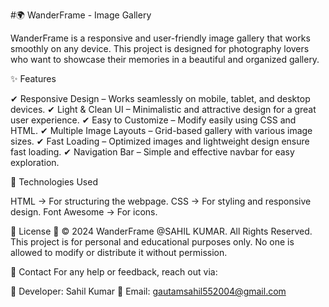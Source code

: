 #🌍 WanderFrame - Image Gallery

WanderFrame is a responsive and user-friendly image gallery that works smoothly on any device. This project is designed for photography lovers who want to showcase their memories in a beautiful and organized gallery.

✨ Features

✔ Responsive Design – Works seamlessly on mobile, tablet, and desktop devices.
✔ Light & Clean UI – Minimalistic and attractive design for a great user experience.
✔ Easy to Customize – Modify easily using CSS and HTML.
✔ Multiple Image Layouts – Grid-based gallery with various image sizes.
✔ Fast Loading – Optimized images and lightweight design ensure fast loading.
✔ Navigation Bar – Simple and effective navbar for easy exploration.

📌 Technologies Used

HTML → For structuring the webpage.
CSS → For styling and responsive design.
Font Awesome → For icons.

📜 License
📌 © 2024 WanderFrame @SAHIL KUMAR. All Rights Reserved.
This project is for personal and educational purposes only. No one is allowed to modify or distribute it without permission.

📧 Contact
For any help or feedback, reach out via:

📌 Developer: Sahil Kumar
📌 Email: gautamsahil552004@gmail.com
